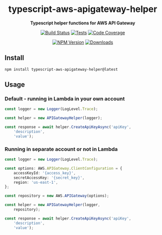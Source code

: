 <h1 align="center">typescript-aws-apigateway-helper</h1>

<div align="center">
    
<b>Typescript helper functions for AWS API Gateway</b>
    
[![Build Status](https://dev.azure.com/kbrashears5/github/_apis/build/status/kbrashears5.typescript-aws-apigateway-helper?branchName=master)](https://dev.azure.com/kbrashears5/github/_build/latest?definitionId=20&branchName=master)
[![Tests](https://img.shields.io/azure-devops/tests/kbrashears5/github/20)](https://img.shields.io/azure-devops/tests/kbrashears5/github/20)
[![Code Coverage](https://img.shields.io/azure-devops/coverage/kbrashears5/github/20)](https://img.shields.io/azure-devops/coverage/kbrashears5/github/20)

[![NPM Version](https://img.shields.io/npm/v/typescript-aws-apigateway-helper)](https://img.shields.io/npm/v/typescript-aws-apigateway-helper)
[![Downloads](https://img.shields.io/npm/dt/typescript-aws-apigateway-helper)](https://img.shields.io/npm/dt/typescript-aws-apigateway-helper)
</div>

## Install
```
npm install typescript-aws-apigateway-helper@latest
```

## Usage
### Default - running in Lambda in your own account
```typescript
const logger = new Logger(LogLevel.Trace);

const helper = new APIGatewayHelper(logger);

const response = await helper.CreateApiKeyAsync('apiKey',
    'description',
    'value');
```

### Running in separate account or not in Lambda
```typescript
const logger = new Logger(LogLevel.Trace);

const options: AWS.APIGateway.ClientConfiguration = {
    accessKeyId: '{access_key}',
    secretAccessKey: '{secret_key}',
    region: 'us-east-1',
};

const repository = new AWS.APIGateway(options);

const helper = new APIGatewayHelper(logger,
    repository);

const response = await helper.CreateApiKeyAsync('apiKey',
    'description',
    'value');
```